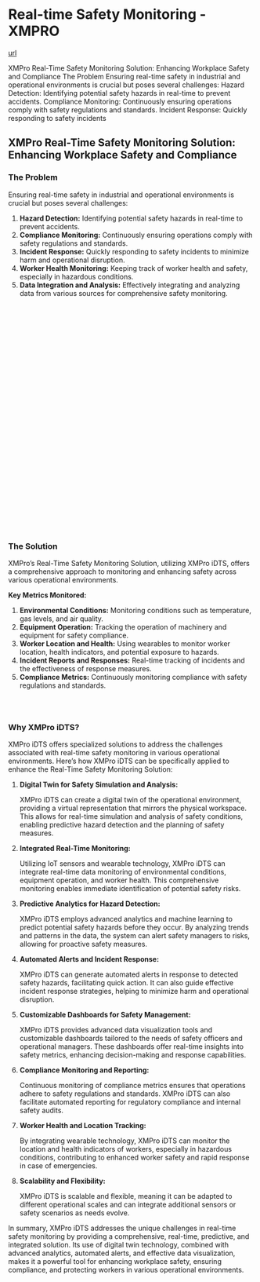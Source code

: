 # Real-time Safety Monitoring - XMPRO

[url](https://xmpro.com/solutions-library/other,use-cases/real-time-safety-monitoring/)


<div class="portfolio-top">

<div class="row page-wrapper">

<div class="large-12 col mb-0 pb-0">

<div class="portfolio-summary entry-summary">

<div class="row">

<div class="col col-fit pb-0">
XMPro Real-Time Safety Monitoring Solution: Enhancing Workplace Safety and Compliance The Problem Ensuring real-time safety in industrial and operational environments is crucial but poses several challenges: Hazard Detection: Identifying potential safety hazards in real-time to prevent accidents. Compliance Monitoring: Continuously ensuring operations comply with safety regulations and standards. Incident Response: Quickly responding to safety incidents
</div>
</div>
</div>
</div>
</div>

<div id="portfolio-content" role="main">

<div class="portfolio-inner">

<div class="row" id="row-150099139">

<div class="col small-12 large-12" id="col-294933380">

<div class="col-inner">

<div class="row" id="row-48820726">

<div class="col small-12 large-12" id="col-897611005">

<div class="col-inner">
<h2>XMPro Real-Time Safety Monitoring Solution: Enhancing Workplace Safety and Compliance</h2>
</div>
</div>
</div>

<div class="row" id="row-1858229022">

<div class="col medium-6 small-12 large-6" id="col-1633183407">

<div class="col-inner">
<h3>The Problem</h3>
<p>Ensuring real-time safety in industrial and operational environments is crucial but poses several challenges:</p>
<ol>
<li><strong>Hazard Detection:</strong> Identifying potential safety hazards in real-time to prevent accidents.</li>
<li><strong>Compliance Monitoring:</strong> Continuously ensuring operations comply with safety regulations and standards.</li>
<li><strong>Incident Response:</strong> Quickly responding to safety incidents to minimize harm and operational disruption.</li>
<li><strong>Worker Health Monitoring:</strong> Keeping track of worker health and safety, especially in hazardous conditions.</li>
<li><strong>Data Integration and Analysis:</strong> Effectively integrating and analyzing data from various sources for comprehensive safety monitoring.</li>
</ol>
</div>
</div>

<div class="col medium-6 small-12 large-6" id="col-836900022">

<div class="col-inner">

<div class="banner has-hover" id="banner-1947213751">

<div class="banner-inner fill">

<div class="banner-bg fill">

<div class="bg fill bg-fill"></div>
</div>

<div class="banner-layers container">

<div class="fill banner-link"></div>

<div class="text-box banner-layer x50 md-x50 lg-x50 y50 md-y50 lg-y50 res-text" id="text-box-2117095243">

<div class="text-box-content text dark">

<div class="text-inner text-center">
</div>
</div>
<style>
#text-box-2117095243 {
  width: 60%;
}
#text-box-2117095243 .text-box-content {
  font-size: 100%;
}
</style>
</div>
</div>
</div>
<style>
#banner-1947213751 {
  padding-top: 460px;
}
#banner-1947213751 .bg.bg-loaded {
  background-image: url(https://xmpro.com/wp-content/uploads/2020/04/23.jpg);
}
</style>
</div>
</div>
</div>
</div>

<div class="row" id="row-1647784212">

<div class="col small-12 large-12" id="col-586614235">

<div class="col-inner">
<h3>The Solution</h3>
<p>XMPro’s Real-Time Safety Monitoring Solution, utilizing XMPro iDTS, offers a comprehensive approach to monitoring and enhancing safety across various operational environments.</p>
<p><strong>Key Metrics Monitored:</strong></p>
<ol>
<li><strong>Environmental Conditions:</strong> Monitoring conditions such as temperature, gas levels, and air quality.</li>
<li><strong>Equipment Operation:</strong> Tracking the operation of machinery and equipment for safety compliance.</li>
<li><strong>Worker Location and Health:</strong> Using wearables to monitor worker location, health indicators, and potential exposure to hazards.</li>
<li><strong>Incident Reports and Responses:</strong> Real-time tracking of incidents and the effectiveness of response measures.</li>
<li><strong>Compliance Metrics:</strong> Continuously monitoring compliance with safety regulations and standards.</li>
</ol>

<div class="gap-element clearfix" id="gap-213258349" style="display:block; height:auto;">
<style>
#gap-213258349 {
  padding-top: 30px;
}
</style>
</div>
</div>
</div>
</div>

<div class="row" id="row-1314474349">

<div class="col small-12 large-12" id="col-972960323">

<div class="col-inner">
<h3>Why XMPro iDTS?</h3>
<p>XMPro iDTS offers specialized solutions to address the challenges associated with real-time safety monitoring in various operational environments. Here’s how XMPro iDTS can be specifically applied to enhance the Real-Time Safety Monitoring Solution:</p>
<ol>
<li>
<p><strong>Digital Twin for Safety Simulation and Analysis:</strong></p>
<p>XMPro iDTS can create a digital twin of the operational environment, providing a virtual representation that mirrors the physical workspace. This allows for real-time simulation and analysis of safety conditions, enabling predictive hazard detection and the planning of safety measures.</p></li>
<li>
<p><strong>Integrated Real-Time Monitoring:</strong></p>
<p>Utilizing IoT sensors and wearable technology, XMPro iDTS can integrate real-time data monitoring of environmental conditions, equipment operation, and worker health. This comprehensive monitoring enables immediate identification of potential safety risks.</p></li>
<li>
<p><strong>Predictive Analytics for Hazard Detection:</strong></p>
<p>XMPro iDTS employs advanced analytics and machine learning to predict potential safety hazards before they occur. By analyzing trends and patterns in the data, the system can alert safety managers to risks, allowing for proactive safety measures.</p></li>
<li>
<p><strong>Automated Alerts and Incident Response:</strong></p>
<p>XMPro iDTS can generate automated alerts in response to detected safety hazards, facilitating quick action. It can also guide effective incident response strategies, helping to minimize harm and operational disruption.</p></li>
<li>
<p><strong>Customizable Dashboards for Safety Management:</strong></p>
<p>XMPro iDTS provides advanced data visualization tools and customizable dashboards tailored to the needs of safety officers and operational managers. These dashboards offer real-time insights into safety metrics, enhancing decision-making and response capabilities.</p></li>
<li>
<p><strong>Compliance Monitoring and Reporting:</strong></p>
<p>Continuous monitoring of compliance metrics ensures that operations adhere to safety regulations and standards. XMPro iDTS can also facilitate automated reporting for regulatory compliance and internal safety audits.</p></li>
<li>
<p><strong>Worker Health and Location Tracking:</strong></p>
<p>By integrating wearable technology, XMPro iDTS can monitor the location and health indicators of workers, especially in hazardous conditions, contributing to enhanced worker safety and rapid response in case of emergencies.</p></li>
<li>
<p><strong>Scalability and Flexibility:</strong></p>
<p>XMPro iDTS is scalable and flexible, meaning it can be adapted to different operational scales and can integrate additional sensors or safety scenarios as needs evolve.</p></li>
</ol>
<p>In summary, XMPro iDTS addresses the unique challenges in real-time safety monitoring by providing a comprehensive, real-time, predictive, and integrated solution. Its use of digital twin technology, combined with advanced analytics, automated alerts, and effective data visualization, makes it a powerful tool for enhancing workplace safety, ensuring compliance, and protecting workers in various operational environments.</p>
</div>
</div>
</div>
</div>
</div>
</div>
</div>
</div>
</div>